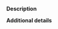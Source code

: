 **Description**
<!--
    Describe this PR in as much detail as possible.
    Tip: You can attach images or log files by clicking this area to highlight it and then dragging files into it.
-->


**Additional details**
<!--
    Add any other context about the problem here.
-->
